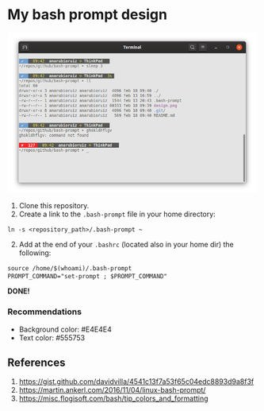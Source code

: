 # My bash prompt design

![Example design](design.png)


1. Clone this repository.
2. Create a link to the `.bash-prompt` file in your home directory:
```
ln -s <repository_path>/.bash-prompt ~
```
2. Add at the end of your `.bashrc` (located also in your home dir) the following:
```
source /home/$(whoami)/.bash-prompt
PROMPT_COMMAND="set-prompt ; $PROMPT_COMMAND"
```
**DONE!**

### Recommendations
- Background color: #E4E4E4
- Text color: #555753

## References
1. https://gist.github.com/davidvilla/4541c13f7a53f65c04edc8893d9a8f3f
2. https://martin.ankerl.com/2016/11/04/linux-bash-prompt/
3. https://misc.flogisoft.com/bash/tip_colors_and_formatting
